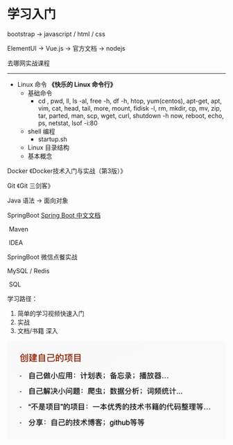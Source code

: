 # 学习入门

bootstrap -> javascript / html / css

ElementUI -> Vue.js -> 官方文档 -> nodejs

去哪网实战课程



---



- Linux 命令 **《快乐的 Linux 命令行》**
  - 基础命令
    - cd , pwd, ll, ls -al, free -h, df -h, htop, yum(centos), apt-get, apt, vim, cat, head, tail, more, mount,  fidisk -l, rm, mkdir, cp, mv, zip, tar, parted, man, scp, wget, curl, shutdown -h now, reboot, echo, ps, netstat, lsof -i:80
  - shell 编程
    - startup.sh
  - Linux 目录结构
  - 基本概念



Docker 《Docker技术入门与实战（第3版）》

Git 《Git 三剑客》

Java 语法 -> 面向对象

SpringBoot [Spring Boot 中文文档](https://docshome.gitbooks.io/springboot/content/)

​	Maven

​	IDEA

SpringBoot 微信点餐实战

MySQL / Redis

​	SQL





学习路径：

1. 简单的学习视频快速入门
2. 实战
3. 文档/书籍 深入



![clip_image001](assets/clip_image001.png)



